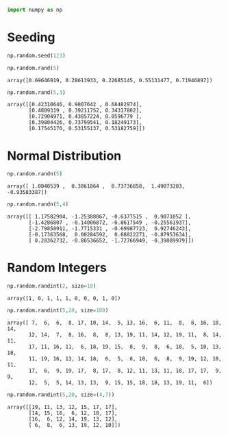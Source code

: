 

```python
import numpy as np
```

# Seeding


```python
np.random.seed(123)
```


```python
np.random.rand(5)
```




    array([0.69646919, 0.28613933, 0.22685145, 0.55131477, 0.71946897])




```python
np.random.rand(5,3)
```




    array([[0.42310646, 0.9807642 , 0.68482974],
           [0.4809319 , 0.39211752, 0.34317802],
           [0.72904971, 0.43857224, 0.0596779 ],
           [0.39804426, 0.73799541, 0.18249173],
           [0.17545176, 0.53155137, 0.53182759]])



# Normal Distribution


```python
np.random.randn(5)
```




    array([ 1.0040539 ,  0.3861864 ,  0.73736858,  1.49073203, -0.93583387])




```python
np.random.randn(5,4)
```




    array([[ 1.17582904, -1.25388067, -0.6377515 ,  0.9071052 ],
           [-1.4286807 , -0.14006872, -0.8617549 , -0.25561937],
           [-2.79858911, -1.7715331 , -0.69987723,  0.92746243],
           [-0.17363568,  0.00284592,  0.68822271, -0.87953634],
           [ 0.28362732, -0.80536652, -1.72766949, -0.39089979]])



# Random Integers


```python
np.random.randint(2, size=10)
```




    array([1, 0, 1, 1, 1, 0, 0, 0, 1, 0])




```python
np.random.randint(5,20, size=100)
```




    array([ 7,  6,  6,  8, 17, 10, 14,  5, 13, 16,  6, 11,  8,  8, 16, 10, 14,
           12, 14,  7,  8, 16,  8,  8, 13, 19, 11, 14, 12, 19, 11,  8, 14, 11,
           17, 11, 16, 11,  6, 18, 19, 15,  8,  9,  8,  6, 18,  5, 10, 13, 18,
           11, 19, 16, 13, 14, 18,  6,  5,  8, 18,  6,  8,  9, 19, 12, 18, 11,
           17,  6,  9, 19, 17,  8, 17,  8, 12, 11, 13, 11, 18, 17, 17,  9,  9,
           12,  5,  5, 14, 13, 13,  9, 15, 15, 18, 18, 13, 19, 11,  6])




```python
np.random.randint(5,20, size=(4,7))
```




    array([[19, 11, 13, 12, 15, 17, 17],
           [14, 15, 16,  6, 12, 18, 17],
           [16,  6, 12, 14, 19, 13, 12],
           [ 6,  8,  6, 13, 19, 12, 10]])




```python

```
